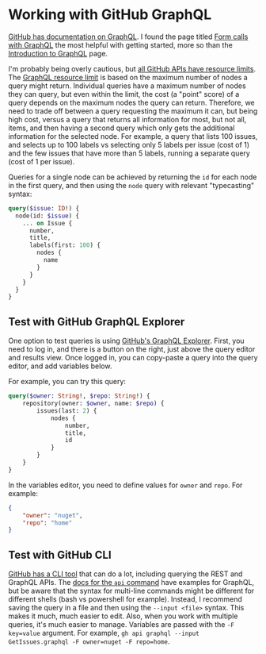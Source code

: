 # Working with GitHub GraphQL

[GitHub has documentation on GraphQL](https://docs.github.com/en/graphql).
I found the page titled [Form calls with GraphQL](https://docs.github.com/en/graphql/guides/forming-calls-with-graphql) the most helpful with getting started, more so than the [Introduction to GraphQL](https://docs.github.com/en/graphql/guides/introduction-to-graphql) page.

I'm probably being overly cautious, but [all GitHub APIs have resource limits](https://docs.github.com/en/rest/rate-limit).
The [GraphQL resource limit](https://docs.github.com/en/graphql/overview/resource-limitations) is based on the maximum number of nodes a query might return.
Individual queries have a maximum number of nodes they can query, but even within the limit, the cost (a "point" score) of a query depends on the maximum nodes the query can return.
Therefore, we need to trade off between a query requesting the maximum it can, but being high cost, versus a query that returns all information for most, but not all, items, and then having a second query which only gets the additional information for the selected node. For example, a query that lists 100 issues, and selects up to 100 labels vs selecting only 5 labels per issue (cost of 1) and the few issues that have more than 5 labels, running a separate query (cost of 1 per issue).

Queries for a single node can be achieved by returning the `id` for each node in the first query, and then using the `node` query with relevant "typecasting" syntax:

```graphql
query($issue: ID!) {
  node(id: $issue) {
    ... on Issue {
      number,
      title,
      labels(first: 100) {
        nodes {
          name
        }
      }
    }
  }
}
```

## Test with GitHub GraphQL Explorer

One option to test queries is using [GitHub's GraphQL Explorer](https://docs.github.com/en/graphql/overview/explorer).
First, you need to log in, and there is a button on the right, just above the query editor and results view.
Once logged in, you can copy-paste a query into the query editor, and add variables below.

For example, you can try this query:

```graphql
query($owner: String!, $repo: String!) {
    repository(owner: $owner, name: $repo) {
        issues(last: 2) {
            nodes {
                number,
                title,
                id
            }
        }
    }
}
```

In the variables editor, you need to define values for `owner` and `repo`. For example:

```json
{
    "owner": "nuget",
    "repo": "home"
}
```

## Test with GitHub CLI

[GitHub has a CLI tool](https://cli.github.com/) that can do a lot, including querying the REST and GraphQL APIs.
The [docs for the `api` command](https://cli.github.com/manual/gh_api) have examples for GraphQL, but be aware that the syntax for multi-line commands might be different for different shells (bash vs powershell for example).
Instead, I recommend saving the query in a file and then using the `--input <file>` syntax.
This makes it much, much easier to edit.
Also, when you work with multiple queries, it's much easier to manage.
Variables are passed with the `-F key=value` argument.
For example, `gh api graphql --input GetIssues.graphql -F owner=nuget -F repo=home`.